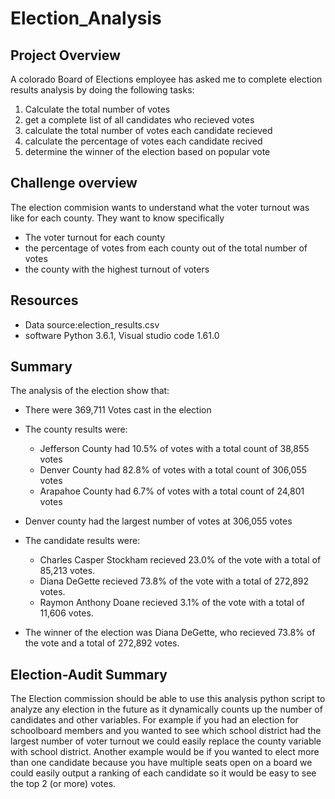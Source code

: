 # Election_Analysis

## Project Overview
A colorado Board of Elections employee has asked me to complete election results analysis by doing the following tasks:
1. Calculate the total number of votes
2. get a complete list of all candidates who recieved votes
3. calculate the total number of votes each candidate recieved
4. calculate the percentage of votes each candidate recived
5. determine the winner of the election based on popular vote

## Challenge overview
The election commision wants to understand what the voter turnout was like for each county. They want to know specifically
- The voter turnout for each county
- the percentage of votes from each county out of the total number of votes
- the county with the highest turnout of voters

## Resources
- Data source:election_results.csv
- software Python 3.6.1, Visual studio code 1.61.0

## Summary
The analysis of the election show that:
- There were 369,711 Votes cast in the election

- The county results were:
  - Jefferson County had 10.5% of votes with a total count of 38,855 votes
  - Denver County had 82.8% of votes with a total count of 306,055 votes
  - Arapahoe County had 6.7% of votes with a total count of 24,801 votes
- Denver county had the largest number of votes at 306,055 votes

- The candidate results were:
  - Charles Casper Stockham recieved 23.0% of the vote with a total of 85,213 votes.
  - Diana DeGette recieved 73.8% of the vote with a total of 272,892 votes.
  - Raymon Anthony Doane recieved 3.1% of the vote with a total of 11,606 votes.
- The winner of the election was Diana DeGette, who recieved 73.8% of the vote and a total of 272,892 votes.

## Election-Audit Summary
The Election commission should be able to use this analysis python script to analyze any election in the future as it dynamically counts up the number of candidates and other variables. For example if you had an election for schoolboard members and you wanted to see which school district had the largest number of voter turnout we could easily replace the county variable with school district. Another example would be if you wanted to elect more than one candidate because you have multiple seats open on a board we could easily output a ranking of each candidate so it would be easy to see the top 2 (or more) votes.

